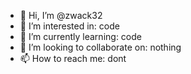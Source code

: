 - 👋 Hi, I’m @zwack32
- 👀 I’m interested in: code
- 🌱 I’m currently learning: code
- 💞️ I’m looking to collaborate on: nothing
- 📫 How to reach me: dont

<!---
zwack32/zwack32 is a ✨ special ✨ repository because its `README.md` (this file) appears on your GitHub profile.
You can click the Preview link to take a look at your changes.
--->
